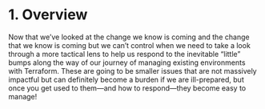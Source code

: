 # 1. Overview

Now that we’ve looked at the change we know is coming and the change that we know is coming but we can’t control when we need to take a look through a more tactical lens to help us respond to the inevitable “little” bumps along the way of our journey of managing existing environments with Terraform. These are going to be smaller issues that are not massively impactful but can definitely become a burden if we are ill-prepared, but once you get used to them—and how to respond—they become easy to manage!